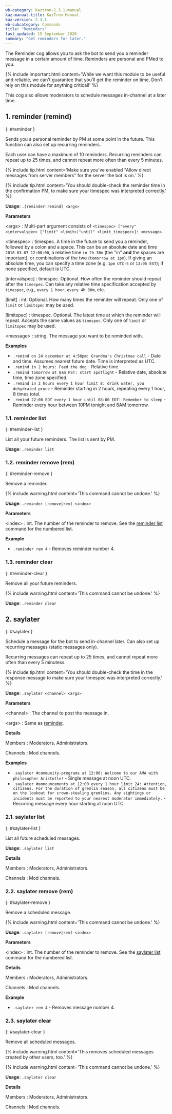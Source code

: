 ```yaml
---
wb-category: kaztron-2.3.1-manual
kaz-manual-title: KazTron Manual
kaz-version: 2.3.1
wb-subcategory: Commands
title: "Reminders"
last_updated: 15 September 2020
summary: "Get reminders for later."
---
```


The Reminder cog allows you to ask the bot to send you a reminder message in a certain
amount of time. Reminders are personal and PMed to you.

{% include important.html content='While we want this module to be useful and reliable, we can&#x27;t guarantee that
you&#x27;ll get the reminder on time. Don&#x27;t rely on this module for anything critical!' %}

This cog also allows moderators to schedule messages in-channel at a later time.

## 1. reminder (remind)
{: #reminder }

Sends you a personal reminder by PM at some point in the future. This function can also
set up recurring reminders.

Each user can have a maximum of 10 reminders. Recurring reminders can
repeat up to 25 times, and cannot repeat more often than every
5 minutes.

{% include tip.html content='Make sure you&#x27;ve enabled &quot;Allow direct messages from server members&quot; for the server
the bot is on.' %}

{% include tip.html content='You should double-check the reminder time in the confirmation PM, to make sure your
timespec was interpreted correctly.' %}

**Usage**: `.[reminder|remind] <args>`

**Parameters**

&lt;args&gt;
: Multi-part argument consists of `<timespec> ["every" <intervalspec> ["limit" <limit>|"until" <limit_timespec>]: <message>`.


&lt;timespec&gt;
: timespec. A time in the future to send you a reminder, followed by
  a colon and a space. This can be an absolute date and time `2018-03-07 12:00:00`,
  a relative time `in 2h 30m` (the "in" **and** the spaces are important), or
  combinations of the two (`tomorrow at 1pm`). If giving an absolute time, you can
  specify a time zone (e.g. `1pm UTC-5` or `13:05 EST`); if none specified, default
  is UTC.

[intervalspec]
: timespec. Optional. How often the reminder should repeat after the `timespec`. Can take any relative
  time specification accepted by `timespec`, e.g., `every 1 hour`, `every 4h 30m`,
  etc.

[limit]
: int. Optional. How many times the reminder will repeat. Only one of `limit` or `limitspec` may be used.


[limitspec]
: timespec. Optional. The latest time at which the reminder will repeat. Accepts the same values  as `timespec`. Only one of `limit` or `limitspec` may be used.


&lt;message&gt;
: string. The message you want to be reminded with.




**Examples**

* `.remind on 24 december at 4:50pm: Grandma's Christmas call` - Date and time. Assumes nearest future date. Time is interpreted as UTC.
* `.remind in 2 hours: Feed the dog` - Relative time.
* `.remind tomorrow at 8am PST: start spotlight` - Relative date, absolute time, time zone specified.
* `.remind in 2 hours every 1 hour limit 8: drink water, you dehydrated prune` - Reminder starting in 2 hours, repeating every 1 hour, 8 times total.
* `.remind 22:00 EDT every 1 hour until 08:00 EDT: Remember to sleep` - Reminder every hour between 10PM tonight and 8AM tomorrow.

### 1.1. reminder list
{: #reminder-list }

List all your future reminders. The list is sent by PM.

**Usage**: `.reminder list`



### 1.2. reminder remove (rem)
{: #reminder-remove }

Remove a reminder.

{% include warning.html content='This command cannot be undone.' %}

**Usage**: `.reminder [remove|rem] <index>`

**Parameters**

&lt;index&gt;
: int. The number of the reminder to remove. See the <a href="./reminders.html#reminder-list">reminder list</a> command for the numbered list.




**Example**

* `.reminder rem 4` - Removes reminder number 4.

### 1.3. reminder clear
{: #reminder-clear }

Remove all your future reminders.

{% include warning.html content='This command cannot be undone.' %}

**Usage**: `.reminder clear`



## 2. saylater
{: #saylater }

Schedule a message for the bot to send in-channel later. Can also set up recurring
messages (static messages only).

Recurring messages can repeat up to 25 times, and cannot repeat more often
than every 5 minutess.

{% include tip.html content='You should double-check the time in the response message to make sure your timespec
was interpreted correctly.' %}

**Usage**: `.saylater <channel> <args>`

**Parameters**

&lt;channel&gt;
: The channel to post the message in.


&lt;args&gt;
: Same as <a href="./reminders.html#reminder">reminder</a>.




**Details**

Members
: Moderators, Administrators.


Channels
: Mod channels.


**Examples**

* `.saylater #community-programs at 12:00: Welcome to our AMA with philosopher Aristotle!` - Single message at noon UTC.
* `.saylater #announcements at 12:00 every 1 hour limit 24: Attention, citizens. For the duration of gremlin season, all citizens must be on the lookout for crown-stealing gremlins. Any sightings or incidents must be reported to your nearest moderator immediately.` - Recurring message every hour starting at noon UTC.

### 2.1. saylater list
{: #saylater-list }

List all future scheduled messages.

**Usage**: `.saylater list`

**Details**

Members
: Moderators, Administrators.


Channels
: Mod channels.


### 2.2. saylater remove (rem)
{: #saylater-remove }

Remove a scheduled message.

{% include warning.html content='This command cannot be undone.' %}

**Usage**: `.saylater [remove|rem] <index>`

**Parameters**

&lt;index&gt;
: int. The number of the reminder to remove. See the <a href="./reminders.html#saylater-list">saylater list</a> command for the numbered list.




**Details**

Members
: Moderators, Administrators.


Channels
: Mod channels.


**Example**

* `.saylater rem 4` - Removes message number 4.

### 2.3. saylater clear
{: #saylater-clear }

Remove all scheduled messages.

{% include warning.html content='This removes scheduled messages created by other users, too.' %}

{% include warning.html content='This command cannot be undone.' %}

**Usage**: `.saylater clear`

**Details**

Members
: Moderators, Administrators.


Channels
: Mod channels.
